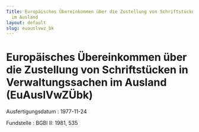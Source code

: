 ```yaml
---
Title: Europäisches Übereinkommen über die Zustellung von Schriftstücken in Verwaltungssachen
  im Ausland
layout: default
slug: euauslvwz_bk
---
```


# Europäisches Übereinkommen über die Zustellung von Schriftstücken in Verwaltungssachen im Ausland (EuAuslVwZÜbk)

Ausfertigungsdatum
:   1977-11-24

Fundstelle
:   BGBl II: 1981, 535

